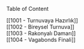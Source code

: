 ---
---  
  
Table of Content  
  
[[1001 - Turnuvaya Hazırlık]]  
[[1002 - Bireysel Turnuva]]  
[[1003 - Rakonyalı Damarı]]  
[[1004 - Vagabonds Finali]]